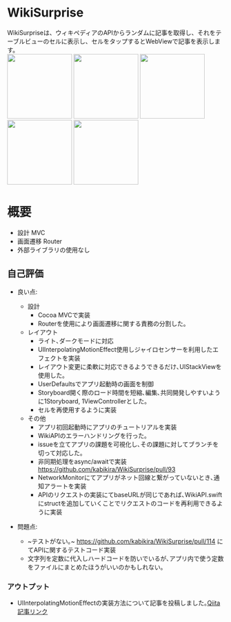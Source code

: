 # WikiSurprise
WikiSurpriseは、ウィキペディアのAPIからランダムに記事を取得し、それをテーブルビューのセルに表示し、セルをタップするとWebViewで記事を表示します。  
<img width="150" src="https://github.com/user-attachments/assets/81b2c6ea-3ef9-44e5-903b-5c856f8a5093">
<img width="150" src="https://github.com/user-attachments/assets/85bf76ef-2ce8-4b27-959e-4153fd6ed73a">
<img width="150" src="https://github.com/user-attachments/assets/71ab7dc9-9d9b-4ad9-81d4-c86320e945a0">
<img width="150" src="https://github.com/user-attachments/assets/706dabba-11bc-406c-a8f5-6af539a74730">
<img width="150" src="https://github.com/user-attachments/assets/faefe5fd-69c6-497a-bc70-1e6b36d4e205">


# 概要
* 設計 MVC  
* 画面遷移 Router  
* 外部ライブラリの使用なし  

## 自己評価
- 良い点:
	-  設計
		- Cocoa MVCで実装
		- Routerを使用により画面遷移に関する責務の分割した｡
	- レイアウト
		- ライト､ダークモードに対応
		- UIInterpolatingMotionEffect使用しジャイロセンサーを利用したエフェクトを実装
		- レイアウト変更に柔軟に対応できるようできるだけ､UIStackViewを使用した｡
		- UserDefaultsでアプリ起動時の画面を制御
		- Storyboard開く際のロード時間を短縮､編集､共同開発しやすいように1Storyboard, 1ViewControllerとした｡
  		- セルを再使用するように実装
  - その他
    - アプリ初回起動時にアプリのチュートリアルを実装
    - WikiAPIのエラーハンドリングを行った｡
    - issueを立てアプリの課題を可視化し､その課題に対してブランチを切って対応した｡
    - 非同期処理をasync/awaitで実装 https://github.com/kabikira/WikiSurprise/pull/93
    - NetworkMonitorにてアプリがネット回線と繋がっていないとき､通知アラートを実装
    - APIのリクエストの実装にてbaseURLが同じであれば､WikiAPI.swiftにstructを追加していくことでリクエストのコードを再利用できるように実装




- 問題点:
  - ~テストがない｡~ https://github.com/kabikira/WikiSurprise/pull/114 にてAPIに関するテストコード実装
  - 文字列を定数に代入しハードコードを防いでいるが､アプリ内で使う定数をファイルにまとめたほうがいいのかもしれない｡

### アウトプット
- UIInterpolatingMotionEffectの実装方法について記事を投稿しました｡[Qiita記事リンク](https://qiita.com/Imael/items/1f66307e08243bbea825) 





